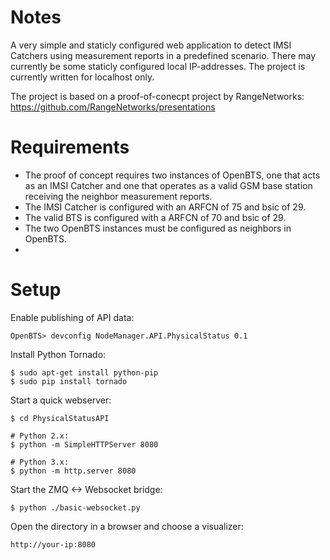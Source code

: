 Notes
=====
A very simple and staticly configured web application to detect IMSI Catchers using measurement reports in a predefined scenario. There may currently be some staticly configured local IP-addresses. The project is currently written for localhost only.

The project is based on a proof-of-conecpt project by RangeNetworks: https://github.com/RangeNetworks/presentations

Requirements
=====
* The proof of concept requires two instances of OpenBTS, one that acts as an IMSI Catcher and one that operates as a valid GSM base station receiving the neighbor measurement reports.
* The IMSI Catcher is configured with an ARFCN of 75 and bsic of 29.
* The valid BTS is configured with a ARFCN of 70 and bsic of 29. 
* The two OpenBTS instances must be configured as neighbors in OpenBTS.
* 

Setup
=====

Enable publishing of API data:

    OpenBTS> devconfig NodeManager.API.PhysicalStatus 0.1

Install Python Tornado:

    $ sudo apt-get install python-pip
    $ sudo pip install tornado

Start a quick webserver:

    $ cd PhysicalStatusAPI

    # Python 2.x:
    $ python -m SimpleHTTPServer 8080

    # Python 3.x:
    $ python -m http.server 8080

Start the ZMQ <-> Websocket bridge:

    $ python ./basic-websocket.py

Open the directory in a browser and choose a visualizer:

    http://your-ip:8080


